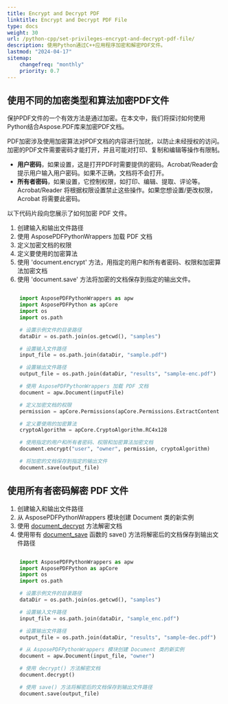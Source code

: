 ```yaml
---
title: Encrypt and Decrypt PDF
linktitle: Encrypt and Decrypt PDF File
type: docs
weight: 30
url: /python-cpp/set-privileges-encrypt-and-decrypt-pdf-file/
description: 使用Python通过C++应用程序加密和解密PDF文件。
lastmod: "2024-04-17"
sitemap:
    changefreq: "monthly"
    priority: 0.7
---
```


## 使用不同的加密类型和算法加密PDF文件

保护PDF文件的一个有效方法是通过加密。在本文中，我们将探讨如何使用Python结合Aspose.PDF库来加密PDF文档。

PDF加密涉及使用加密算法对PDF文档的内容进行加扰，以防止未经授权的访问。加密的PDF文件需要密码才能打开，并且可能对打印、复制和编辑等操作有限制。

- **用户密码**，如果设置，这是打开PDF时需要提供的密码。Acrobat/Reader会提示用户输入用户密码。如果不正确，文档将不会打开。
- **所有者密码**，如果设置，它控制权限，如打印、编辑、提取、评论等。
 Acrobat/Reader 将根据权限设置禁止这些操作。如果您想设置/更改权限，Acrobat 将需要此密码。

以下代码片段向您展示了如何加密 PDF 文件。

1. 创建输入和输出文件路径
2. 使用 AsposePDFPythonWrappers 加载 PDF 文档
3. 定义加密文档的权限
4. 定义要使用的加密算法
5. 使用 'document.encrypt' 方法，用指定的用户和所有者密码、权限和加密算法加密文档
6. 使用 'document.save' 方法将加密的文档保存到指定的输出文件。

```python

    import AsposePDFPythonWrappers as apw
    import AsposePDFPython as apCore
    import os
    import os.path

    # 设置示例文件的目录路径
    dataDir = os.path.join(os.getcwd(), "samples")

    # 设置输入文件路径
    input_file = os.path.join(dataDir, "sample.pdf")

    # 设置输出文件路径
    output_file = os.path.join(dataDir, "results", "sample-enc.pdf")

    # 使用 AsposePDFPythonWrappers 加载 PDF 文档
    document = apw.Document(inputFile)

    # 定义加密文档的权限
    permission = apCore.Permissions(apCore.Permissions.ExtractContent | apCore.ModifyContent)

    # 定义要使用的加密算法
    cryptoAlgorithm = apCore.CryptoAlgorithm.RC4x128

    # 使用指定的用户和所有者密码、权限和加密算法加密文档
    document.encrypt("user", "owner", permission, cryptoAlgorithm)

    # 将加密的文档保存到指定的输出文件
    document.save(output_file)
```

## 使用所有者密码解密 PDF 文件

1. 创建输入和输出文件路径
1. 从 AsposePDFPythonWrappers 模块创建 Document 类的新实例
1. 使用 [document_decrypt](https://reference.aspose.com/pdf/python-cpp/core/document_decrypt/) 方法解密文档
1. 使用带有 [document_save](https://reference.aspose.com/pdf/python-cpp/core/document_save/) 函数的 save() 方法将解密后的文档保存到输出文件路径

```Python

    import AsposePDFPythonWrappers as apw
    import AsposePDFPython as apCore
    import os
    import os.path

    # 设置示例文件的目录路径
    dataDir = os.path.join(os.getcwd(), "samples")

    # 设置输入文件路径
    input_file = os.path.join(dataDir, "sample_enc.pdf")

    # 设置输出文件路径
    output_file = os.path.join(dataDir, "results", "sample-dec.pdf")

    # 从 AsposePDFPythonWrappers 模块创建 Document 类的新实例
    document = apw.Document(input_file, "owner")

    # 使用 decrypt() 方法解密文档
    document.decrypt()

    # 使用 save() 方法将解密后的文档保存到输出文件路径
    document.save(output_file)
```